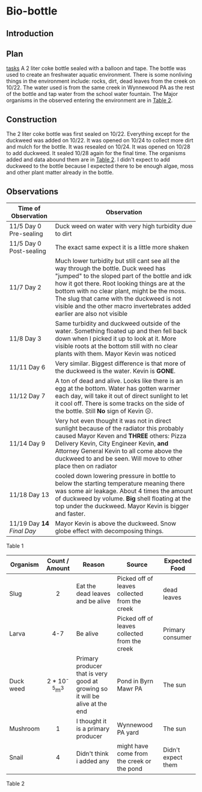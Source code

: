 # Bio-bottle

## Introduction

## Plan
[tasks](#T1)
A 2 liter coke bottle sealed with a balloon and tape. The bottle was used to create an freshwater aquatic environment. There is some nonliving things in the environment include: rocks, dirt, dead leaves from the creek on 10/22. The water used is from the same creek in Wynnewood PA as the rest of the bottle and tap water from the school water fountain. The Major organisms in the observed entering the environment are in [Table 2].

## Construction

The 2 liter coke bottle was first sealed on 10/22. Everything except for the duckweed was added on 10/22. It was opened on 10/24 to collect more dirt and mulch for the bottle. It was resealed on 10/24. It was opened on 10/28 to add duckweed. It sealed 10/28 again for the final time. The organisms added and data abound them are in [Table 2]. I didn't expect to add duckweed to the bottle because I expected there to be enough algae, moss and other plant matter already in the bottle.

## Observations

|Time of Observation| Observation |
| -- | -- |
| 11/5 Day 0 Pre-sealing | Duck weed on water with very high turbidity due to dirt |
| 11/5 Day 0 Post-sealing | The exact same expect it is a little more shaken |
| 11/7 Day 2 | Much lower turbidity but still cant see all the way through the bottle. Duck weed has "jumped" to the sloped part of the bottle and idk how it got there. Root looking things are at the bottom with no clear plant, might be the moss. The slug that came with the duckweed is not visible and the other macro invertebrates added earlier are also not visible|
| 11/8 Day 3 | Same turbidity and duckweed outside of the water. Something floated up and then fell back down when I picked it up to look at it. More visible roots at the bottom still with no clear plants with them. Mayor Kevin was noticed|
| 11/11 Day 6 | Very similar. Biggest difference is that more of the duckweed is the water. Kevin is **GONE**.|
| 11/12 Day 7 | A ton of dead and alive. Looks like there is an egg at the bottom. Water has gotten warmer each day, will take it out of direct sunlight to let it cool off. There is some tracks on the side of the bottle. Still **No** sign of Kevin ☹. |
| 11/14 Day 9 | Very hot even thought it was not in direct sunlight because of the radiator this probably caused Mayor Keven and **THREE** others: Pizza Delivery Kevin, City Engineer Kevin, **and** Attorney General Kevin to all come above the duckweed to and be seen. Will move to other place then on radiator|
| 11/18 Day 13 | cooled down lowering pressure in bottle to below the starting temperature meaning there was some air leakage. About 4 times the amount of duckweed by volume. **Big** shell floating at the top under the duckweed. Mayor Kevin is bigger and faster. |
| 11/19 Day **14** *Final Day* | Mayor Kevin is above the duckweed. Snow globe effect with decomposing things. |

<a name="T1">
Table 1
</a>

| Organism | Count / Amount | Reason | Source | Expected Food |
| -- | :--: | -- | -- | -- |
| Slug | 2 | Eat the dead leaves and be alive | Picked off of leaves collected from the creek | dead leaves|
| Larva | 4-7 | Be alive| Picked off of leaves collected from the creek | Primary consumer |
| Duck weed | 2 * 10<sup>-5</sup>m<sup>3</sup> | Primary producer that is very good at growing so it will be alive at the end | Pond in Byrn Mawr PA | The sun |
| Mushroom | 1 | I thought it is a primary producer | Wynnewood PA yard | The sun |
| Snail | 4 | Didn't think i added any | might have come from the creek or the pond | Didn't expect them |

Table 2

[Table 2]: README.md#T2
